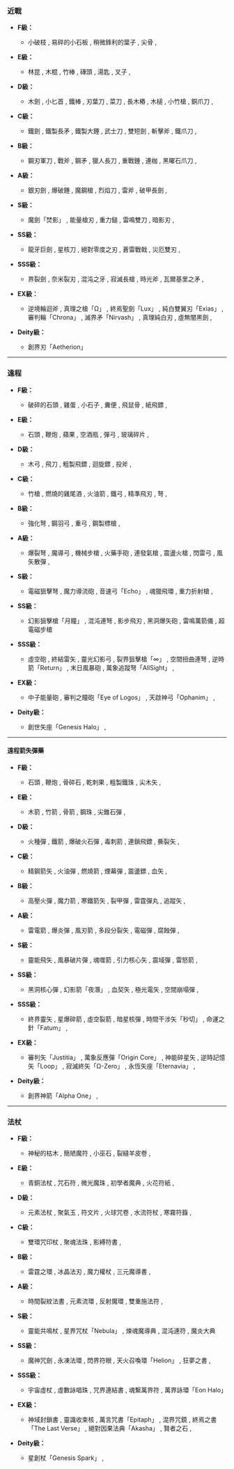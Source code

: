### 近戰
- **F級：**
  - 小破枝 , 易碎的小石板 , 稍微鋒利的葉子 , 尖骨 , 

- **E級：**
  - 林昆 , 木棍 , 竹棒 , 磚頭 , 湯匙 , 叉子 ,

- **D級：**
  - 木劍 , 小匕首 , 鐵棒 , 刃葉刀 , 菜刀 , 長木樁 , 木槌 , 小竹槍 , 銅爪刀 , 

- **C級：**
  - 鐵劍 , 鐵製長矛 , 鐵製大錘 , 武士刀 , 雙短劍 , 斬擊斧 , 鐵爪刀 , 

- **B級：**
  - 鋼刃軍刀 , 戰斧 , 鋼矛 , 獵人長刀 , 重戰錘 , 連枷 , 黑曜石爪刀 , 

- **A級：**
  - 銀刃劍 , 爆破錘 , 魔鋼槍 , 烈焰刀 , 雷斧 , 破甲長劍 , 

- **S級：**
  - 魔劍「焚影」 , 能量槍刃 , 重力鎚 , 雷鳴雙刀 , 暗影刃 , 

- **SS級：**
  - 龍牙巨劍 , 星核刀 , 絕對零度之刃 , 蒼雷戰戟 , 災厄雙刃 ,

- **SSS級：**
  - 界裂劍 , 奈米裂刃 , 混沌之牙 , 寂滅長槍 , 時光斧 , 瓦爾基里之矛 , 

- **EX級：**
  - 逆境輪迴斧 , 真理之槍「Ω」 , 終焉聖劍「Lux」 , 純白雙翼刃「Exias」 , 審判輪「Chrona」 , 滅界矛「Nirvash」 , 真理純白刃 , 虛無闇黑劍 , 

- **Deity級：**
  - 創界刃「Aetherion」

---

### 遠程
- **F級：**
  - 破碎的石頭 , 雞蛋 , 小石子 , 糞便 , 飛鼠骨 , 紙飛鏢 ,

- **E級：**
  - 石頭 , 鞭炮 , 蘋果 , 空酒瓶 , 彈弓 , 玻璃碎片 , 

- **D級：**
  - 木弓 , 飛刀 , 粗製飛鏢 , 迴旋鏢 , 投斧 , 

- **C級：**
  - 竹槍 , 燃燒的雞尾酒 , 火油箭 , 鐵弓 , 精準飛刃 , 弩 , 

- **B級：**
  - 強化弩 , 鋼羽弓 , 重弓 , 鋼製標槍 , 

- **A級：**
  - 爆裂弩 , 魔導弓 , 機械步槍 , 火藥手砲 , 連發氣槍 , 震盪火槍 , 閃雷弓 , 風矢散彈 , 

- **S級：**
  - 電磁狙擊弩 , 魔力導流砲 , 音速弓「Echo」 , 魂獵飛環 , 重力折射槍 , 

- **SS級：**
  - 幻影狙擊槍「月瞳」 , 混沌連弩 , 影步飛刃 , 黑洞爆矢砲 , 雷鳴萬箭儀 , 超電磁步槍

- **SSS級：**
  - 虛空砲 , 終結雷矢 , 靈光幻影弓 , 裂界狙擊槍「∞」 , 空間扭曲連弩 , 逆時箭「Return」 , 末日風暴砲 , 萬象追蹤弩「AllSight」 , 

- **EX級：**
  - 中子能量砲 , 審判之瞳砲「Eye of Logos」 , 天啟神弓「Ophanim」 , 

- **Deity級：**
  -  創世矢座「Genesis Halo」 , 

---

#### 遠程箭失彈藥
- **F級：**
  - 石頭 , 鞭炮 , 骨碎石 , 乾刺果 , 粗製鐵珠 , 尖木矢 ,  

- **E級：**
  - 木箭 , 竹箭 , 骨箭 , 鋼珠 , 尖錐石彈 , 

- **D級：**
  - 火種彈 , 鐵箭 , 爆破火石彈 , 毒刺箭 , 連鎖飛鏢 , 撕裂矢 , 

- **C級：**
  - 精鋼箭矢 , 火油彈 , 燃燒箭 , 煙幕彈 , 震盪鏢 , 血矢 , 

- **B級：**
  - 高壓火彈 , 魔力箭 , 寒鐵箭矢 , 裂甲彈 , 雷霆彈丸 , 追蹤矢 , 

- **A級：**
  - 雷電箭 , 爆炎彈 , 風刃箭 , 多段分裂矢 , 電磁彈 , 腐蝕彈 , 

- **S級：**
  - 靈能飛矢 , 風暴破片彈 , 魂噬箭 , 引力核心矢 , 震域彈 , 雷怒箭 , 

- **SS級：**
  - 黑洞核心彈 , 幻影箭「夜潛」 , 血契矢 , 極光電矢 , 空間崩塌彈 , 

- **SSS級：**
  - 終界靈矢 , 星爆碎箭 , 虛空裂箭 , 暗星核彈 , 時間干涉矢「秒切」 , 命運之針「Fatum」 ,

- **EX級：**
  - 審判矢「Justitia」 , 萬象反應彈「Origin Core」 , 神能碎星矢 , 逆時記憶矢「Loop」 , 寂滅終矢「Ω-Zero」 , 永恆矢座「Eternavia」 , 

- **Deity級：**
  - 創界神箭「Alpha One」 , 

---

### 法杖
- **F級：**
  - 神秘的枯木 , 簡陋魔符 , 小巫石 , 裂縫羊皮卷 ,

- **E級：**
  - 青銅法杖 , 咒石符 , 微光魔珠 , 初學者魔典 , 火花符紙 , 

- **D級：**
  - 元素法杖 , 聚氣玉 , 符文片 , 火球咒卷 , 水流符杖 , 寒霧符籙 , 

- **C級：**
  - 雙環咒印杖 , 聚魂法珠 , 影縛符書 , 

- **B級：**
  - 雷霆之環 , 冰晶法刃 , 魔力權杖 , 三元魔導書 , 

- **A級：**
  - 時間裂紋法書 , 元素流環 , 反射魔環 , 雙重施法符 , 

- **S級：**
  - 靈能共鳴杖 , 星界咒杖「Nebula」 , 煉魂魔導典 , 混沌連符 , 魔炎大典

- **SS級：**
  - 魔神咒劍 , 永凍法環 , 閃界符眼 , 天火召喚環「Helion」 , 狂夢之書 , 

- **SSS級：**
  - 宇宙虛杖 , 虛數詠唱珠 , 咒界連結書 , 魂繫萬界符 , 萬界詠環「Eon Halo」

- **EX級：**
  - 神域封鎖書 , 靈識收束核 , 萬言咒書「Epitaph」 , 混界咒鏡 , 終焉之書「The Last Verse」 , 絕對因果法典「Akasha」 , 賢者之石 , 

- **Deity級：**
  - 星創杖「Genesis Spark」 ,
